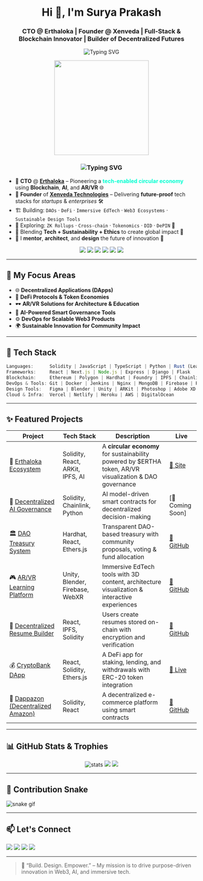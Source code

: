 

<h1 align="center">Hi 👋, I'm Surya Prakash</h1>
<h3 align="center">CTO @ Erthaloka | Founder @ Xenveda | Full-Stack & Blockchain Innovator | Builder of Decentralized Futures</h3>

<p align="center">
  <img src="https://readme-typing-svg.demolab.com?font=Fira+Code&pause=1000&color=00FFFF&center=true&vCenter=true&width=600&lines=Full-Stack+Blockchain+Developer;AR%2FVR+Tech+Evangelist;AI%2FML+Specialist;Founder+%26+CTO+at+Erthaloka;Design+%7C+Scale+%7C+Innovate" alt="Typing SVG" />
</p>


<!-- About Banner -->
<p align="center">
  <img src="https://github.com/rajput2107/rajput2107/blob/master/Assets/Developer.gif" height="250" />
</p>

<!-- Animated Heading -->
<h3 align="center">
  <img src="https://readme-typing-svg.demolab.com?font=Fira+Code&pause=800&color=16F7F2&center=true&vCenter=true&width=435&lines=Tech+%E2%9A%99%EF%B8%8F+%2B+Sustainability+%F0%9F%8C%B1+%2B+Impact+%3D+Future;Let's+build+for+Earth+%26+Beyond+%F0%9F%9A%80" alt="Typing SVG" />
</h3>

<!-- Profile Summary -->
<ul>
  <li>🔭 <strong>CTO</strong> @ <a href="https://erthaloka.com"><strong>Erthaloka</strong></a> – Pioneering a <span style="color:#00FFD1;"><strong>tech-enabled circular economy</strong></span> using <strong>Blockchain</strong>, <strong>AI</strong>, and <strong>AR/VR</strong> 🌐</li>

  <li>🧩 <strong>Founder</strong> of <a href="https://github.com/xenveda"><strong>Xenveda Technologies</strong></a> – Delivering <strong>future-proof</strong> tech stacks for <em>startups</em> & <em>enterprises</em> 🛠️</li>

  <li>🏗️ Building: <code>DAOs</code> · <code>DeFi</code> · <code>Immersive EdTech</code> · <code>Web3 Ecosystems</code> · <code>Sustainable Design Tools</code></li>

  <li>🧪 Exploring: <code>ZK Rollups</code> · <code>Cross-chain</code> · <code>Tokenomics</code> · <code>DID</code> · <code>DePIN</code> 🔬</li>

  <li>🌱 Blending <strong>Tech + Sustainability + Ethics</strong> to create global impact 💚</li>

  <li>🧠 I <strong>mentor</strong>, <strong>architect</strong>, and <strong>design</strong> the future of innovation 🚀</li>
</ul>

<!-- 3D Tech Tags -->
<p align="center">
  <img src="https://img.shields.io/badge/-Blockchain-3C3C3D?style=for-the-badge&logo=blockchaindotcom&logoColor=white"/>
  <img src="https://img.shields.io/badge/-AI-111111?style=for-the-badge&logo=openai&logoColor=white"/>
  <img src="https://img.shields.io/badge/-AR%2FVR-000000?style=for-the-badge&logo=unity&logoColor=white"/>
  <img src="https://img.shields.io/badge/-Web3-blueviolet?style=for-the-badge&logo=ethereum&logoColor=white"/>
  <img src="https://img.shields.io/badge/-ZK%20Rollups-purple?style=for-the-badge"/>
  <img src="https://img.shields.io/badge/-DePIN-0055FF?style=for-the-badge"/>
</p>


---

## 🧠 My Focus Areas

- 🌐 **Decentralized Applications (DApps)**  
- 💸 **DeFi Protocols & Token Economies**  
- 🕶️ **AR/VR Solutions for Architecture & Education**  
- 🤖 **AI-Powered Smart Governance Tools**  
- ⚙️ **DevOps for Scalable Web3 Products**  
- 🌍 **Sustainable Innovation for Community Impact**

---

## 💼 Tech Stack

```ts
Languages:      Solidity | JavaScript | TypeScript | Python | Rust (Learning)
Frameworks:     React | Next.js | Node.js | Express | Django | Flask
Blockchain:     Ethereum | Polygon | Hardhat | Foundry | IPFS | Chainlink | DAOstack
DevOps & Tools: Git | Docker | Jenkins | Nginx | MongoDB | Firebase | PostgreSQL
Design Tools:   Figma | Blender | Unity | ARKit | Photoshop | Adobe XD
Cloud & Infra:  Vercel | Netlify | Heroku | AWS | DigitalOcean
````

---

## ✨ Featured Projects

| Project                                                                            | Tech Stack                       | Description                                                                                              | Live                                                      |
| ---------------------------------------------------------------------------------- | -------------------------------- | -------------------------------------------------------------------------------------------------------- | --------------------------------------------------------- |
| 🌱 [Erthaloka Ecosystem](https://erthaloka.com)                                    | Solidity, React, ARKit, IPFS, AI | A **circular economy** for sustainability powered by \$ERTHA token, AR/VR visualization & DAO governance | [🔗 Site](https://erthaloka.com)                          |
| 🧠 [Decentralized AI Governance](#)                                                | Solidity, Chainlink, Python      | AI model-driven smart contracts for decentralized decision-making                                        | \[🔗 Coming Soon]                                         |
| 🏛️ [DAO Treasury System](#)                                                       | Hardhat, React, Ethers.js        | Transparent DAO-based treasury with community proposals, voting & fund allocation                        | [🔗 GitHub](#)                                            |
| 🎮 [AR/VR Learning Platform](#)                                                    | Unity, Blender, Firebase, WebXR  | Immersive EdTech tools with 3D content, architecture visualization & interactive experiences             | [🔗 GitHub](#)                                            |
| 🧾 [Decentralized Resume Builder](#)                                               | React, IPFS, Solidity            | Users create resumes stored on-chain with encryption and verification                                    | [🔗 GitHub](#)                                            |
| 💰 [CryptoBank DApp](#)                                                            | React, Solidity, Ethers.js       | A DeFi app for staking, lending, and withdrawals with ERC-20 token integration                           | [🔗 Live](#)                                              |
| 🛒 [Dappazon (Decentralized Amazon)](https://github.com/surya-blockchain/Dappazon) | Solidity, React                  | A decentralized e-commerce platform using smart contracts                                                | [🔗 GitHub](https://github.com/surya-blockchain/Dappazon) |

---

## 📊 GitHub Stats & Trophies

<p align="center">
  <img src="https://github-readme-stats.vercel.app/api?username=suryaprakash-dev&show_icons=true&theme=radical" alt="stats" />
  <img src="https://github-readme-streak-stats.herokuapp.com?user=suryaprakash-dev&theme=highcontrast" />
  <img src="https://github-profile-trophy.vercel.app/?username=suryaprakash-dev&theme=dracula" />
</p>

---

## 🐍 Contribution Snake

![snake gif](https://github.com/suryaprakash-dev/suryaprakash-dev/blob/output/github-contribution-grid-snake.svg)

---

## 📫 Let's Connect

<p align="left">
  <a href="https://linkedin.com/in/suryaprakash-dev" target="_blank"><img src="https://skillicons.dev/icons?i=linkedin" /></a>
  <a href="mailto:suryaprakash@example.com"><img src="https://skillicons.dev/icons?i=gmail" /></a>
  <a href="https://x.com/suryaprakash" target="_blank"><img src="https://skillicons.dev/icons?i=twitter" /></a>
  <a href="https://github.com/suryaprakash-dev"><img src="https://skillicons.dev/icons?i=github" /></a>
</p>

---

> 🧭 “Build. Design. Empower.” – My mission is to drive purpose-driven innovation in Web3, AI, and immersive tech.

```


